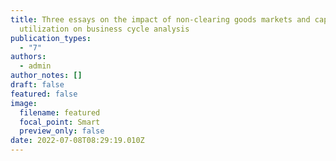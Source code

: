```yaml
---
title: Three essays on the impact of non-clearing goods markets and capacity
  utilization on business cycle analysis
publication_types:
  - "7"
authors:
  - admin
author_notes: []
draft: false
featured: false
image:
  filename: featured
  focal_point: Smart
  preview_only: false
date: 2022-07-08T08:29:19.010Z
---
```

